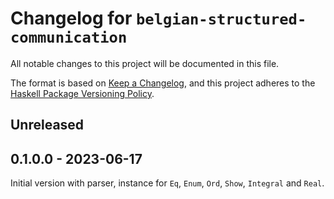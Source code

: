 # Changelog for `belgian-structured-communication`

All notable changes to this project will be documented in this file.

The format is based on [Keep a Changelog](https://keepachangelog.com/en/1.0.0/),
and this project adheres to the
[Haskell Package Versioning Policy](https://pvp.haskell.org/).

## Unreleased

## 0.1.0.0 - 2023-06-17

Initial version with parser, instance for `Eq`, `Enum`, `Ord`, `Show`, `Integral` and `Real`.
